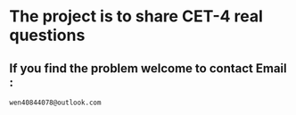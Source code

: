 # The project is to share CET-4 real questions

## If you find the problem welcome to contact Email :

```Number
wen40844078@outlook.com
```


